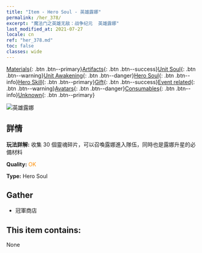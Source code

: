 ```yaml
---
title: "Item - Hero Soul - 英雄露娜"
permalink: /her_378/
excerpt: "魔法门之英雄无敌：战争纪元  英雄露娜"
last_modified_at: 2021-07-27
locale: cn
ref: "her_378.md"
toc: false
classes: wide
---
```

 [Materials](/ItemsCN/){: .btn .btn--primary}[Artifacts](/ItemsCN/Artifacts/){: .btn .btn--success}[Unit Soul](/ItemsCN/UnitSoul/){: .btn .btn--warning}[Unit Awakening](/ItemsCN/UnitAwakening/){: .btn .btn--danger}[Hero Soul](/ItemsCN/HeroSoul/){: .btn .btn--info}[Hero Skill](/ItemsCN/HeroSkill/){: .btn .btn--primary}[Gift](/ItemsCN/Gift/){: .btn .btn--success}[Event related](/ItemsCN/Events/){: .btn .btn--warning}[Avatars](/ItemsCN/Avatars/){: .btn .btn--danger}[Consumables](/ItemsCN/Consumables/){: .btn .btn--info}[Unknown](/ItemsCN/Unknown/){: .btn .btn--primary}

 ![英雄露娜](/images/h/h_Luna.jpg)

## 詳情
 **玩法詳解:** 收集 30 個靈魂碎片，可以召喚露娜進入隊伍，同時也是露娜升星的必備材料

 **Quality:** <span style="color: #FF8C00">OK</span>

 **Type:** Hero Soul

## Gather

*    冠軍商店 

## This item contains:

  None

